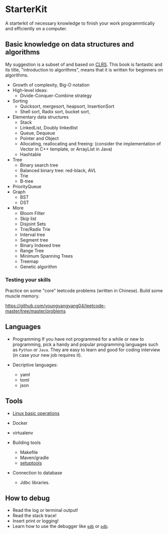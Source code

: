 # StarterKit
A starterkit of necessary knowledge to finish your work programmtically and efficiently on a computer. 

## Basic knowledge on data structures and algorithms

My suggestion is a subset of and based on [CLRS](https://en.wikipedia.org/wiki/Introduction_to_Algorithms). This book is fantastic and its title, "introduction to algorithms", means that it is written for beginners on algorithms. 

+ Growth of complexity, Big-O notation
+ High-level ideas:
  + Divide-Conquer-Combine strategy
+ Sorting 
  + Quicksort, mergesort, heapsort, InsertionSort
  + Shell sort, Radix sort, bucket sort,
+ Elementary data structures 
  + Stack
  + LinkedList, Doubly linkedlist
  + Queue, Dequeue
  + Pointer and Object
  + Allocating, reallocating and freeing: (consider the implementation of Vector in C++ template, or ArrayList in Java)
  + Hashtable
+ Tree
  + Binary search tree
  + Balanced binary tree: red-black, AVL
  + Trie
  + B-tree
+ PriorityQueue
+ Graph
  + BST
  + DST
+ More
  + Bloom Filter
  + Skip list
  + Disjoint Sets
  + Trie/Radix Trie
  + Interval tree
  + Segment tree
  + Binary Indexed tree
  + Range Tree
  + Minimum Spanning Trees
  + Treemap
  + Genetic algorithm


### Testing your skills

Practice on some "core" leetcode problems (written in Chinese). Build some muscle memory. 

https://github.com/youngyangyang04/leetcode-master/tree/master/problems

## Languages

+ Programming 
If you have not programmed for a while or new to programming, pick a handy and popular programming languages such as `Python` or `Java`.
They are easy to learn and good for coding interview (in case your new job requires it).

+ Decriptive languages:
  + yaml
  + toml
  + json


## Tools

+ [Linux basic operations](https://github.com/ruixif/StarterKit/blob/master/LinuxBeginner.md)

+ Docker 

+ virtualenv

+ Building tools
  + Makefile
  + Maven/gradle
  + [setuptools](https://setuptools.readthedocs.io/en/latest/setuptools.html)

+ Connection to database
  + Jdbc libraries. 

## How to debug

+ Read the log or terminal output!
+ Read the stack trace!
+ Insert print or logging!
+ Learn how to use the debugger like [`gdb`](https://www.gnu.org/software/gdb/) or [`pdb`](https://docs.python.org/3/library/pdb.html). 

